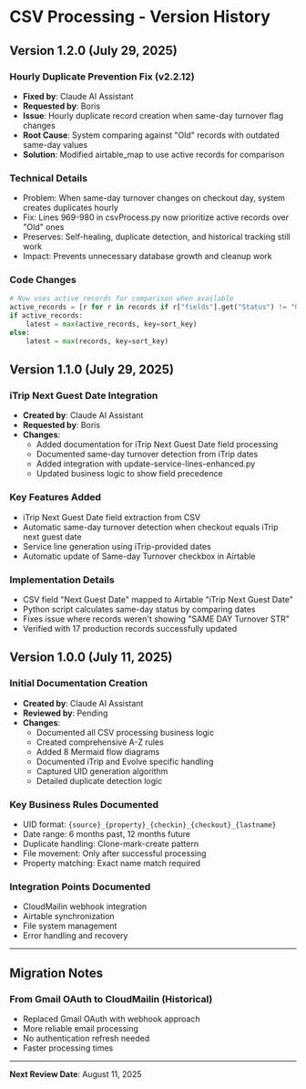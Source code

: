 # CSV Processing - Version History

## Version 1.2.0 (July 29, 2025)

### Hourly Duplicate Prevention Fix (v2.2.12)
- **Fixed by**: Claude AI Assistant
- **Requested by**: Boris
- **Issue**: Hourly duplicate record creation when same-day turnover flag changes
- **Root Cause**: System comparing against "Old" records with outdated same-day values
- **Solution**: Modified airtable_map to use active records for comparison

### Technical Details
- Problem: When same-day turnover changes on checkout day, system creates duplicates hourly
- Fix: Lines 969-980 in csvProcess.py now prioritize active records over "Old" ones
- Preserves: Self-healing, duplicate detection, and historical tracking still work
- Impact: Prevents unnecessary database growth and cleanup work

### Code Changes
```python
# Now uses active records for comparison when available
active_records = [r for r in records if r["fields"].get("Status") != "Old"]
if active_records:
    latest = max(active_records, key=sort_key)
else:
    latest = max(records, key=sort_key)
```

## Version 1.1.0 (July 29, 2025)

### iTrip Next Guest Date Integration
- **Created by**: Claude AI Assistant
- **Requested by**: Boris
- **Changes**:
  - Added documentation for iTrip Next Guest Date field processing
  - Documented same-day turnover detection from iTrip dates
  - Added integration with update-service-lines-enhanced.py
  - Updated business logic to show field precedence

### Key Features Added
- iTrip Next Guest Date field extraction from CSV
- Automatic same-day turnover detection when checkout equals iTrip next guest date
- Service line generation using iTrip-provided dates
- Automatic update of Same-day Turnover checkbox in Airtable

### Implementation Details
- CSV field "Next Guest Date" mapped to Airtable "iTrip Next Guest Date"
- Python script calculates same-day status by comparing dates
- Fixes issue where records weren't showing "SAME DAY Turnover STR"
- Verified with 17 production records successfully updated

## Version 1.0.0 (July 11, 2025)

### Initial Documentation Creation
- **Created by**: Claude AI Assistant
- **Reviewed by**: Pending
- **Changes**:
  - Documented all CSV processing business logic
  - Created comprehensive A-Z rules
  - Added 8 Mermaid flow diagrams
  - Documented iTrip and Evolve specific handling
  - Captured UID generation algorithm
  - Detailed duplicate detection logic

### Key Business Rules Documented
- UID format: `{source}_{property}_{checkin}_{checkout}_{lastname}`
- Date range: 6 months past, 12 months future
- Duplicate handling: Clone-mark-create pattern
- File movement: Only after successful processing
- Property matching: Exact name match required

### Integration Points Documented
- CloudMailin webhook integration
- Airtable synchronization
- File system management
- Error handling and recovery

---

## Migration Notes

### From Gmail OAuth to CloudMailin (Historical)
- Replaced Gmail OAuth with webhook approach
- More reliable email processing
- No authentication refresh needed
- Faster processing times

---

**Next Review Date**: August 11, 2025